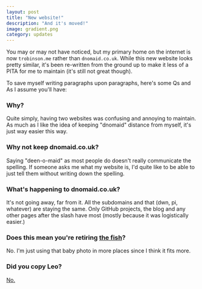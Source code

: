```yaml
---
layout: post
title: "New website!"
description: "And it's moved!"
image: gradient.png
category: updates
---
```


You may or may not have noticed, but my primary home on the internet is now ```trobinson.me``` rather than ```dnomaid.co.uk```.
While this new website looks pretty similar, it's been re-written from the ground up to make it less of a PITA for me to maintain (it's still not great though).

To save myself writing paragraphs upon paragraphs, here's some Qs and As I assume you'll have:

### Why?
Quite simply, having two websites was confusing and annoying to maintain. As much as I like the idea of keeping "dnomaid" distance from myself, it's just way easier this way.

### Why not keep dnomaid.co.uk?
Saying "deen-o-maid" as most people do doesn't really communicate the spelling. If someone asks me what my website is, I'd quite like to be able to just tell them without writing down the spelling.

### What's happening to dnomaid.co.uk?
It's not going away, far from it. All the subdomains and that (dwn, pi, whatever) are staying the same. Only GitHub projects, the blog and any other pages after the slash have most (mostly because it was logistically easier.)

### Does this mean you're retiring [the fish](/img/fish_large.png)?
No. I'm just using that baby photo in more places since I think it fits more.

### Did you copy Leo?
[No.](https://twitter.com/theLMGN/status/1084434583133790208)
